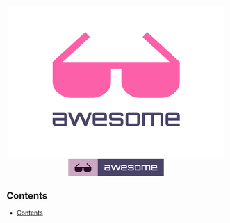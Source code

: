 <div align="center">
	<div>
		<img width="500" src=".readme/logo.png" alt="Awesome">
	</div>
	<a href="https://github.com/topics/awesome">
		<img src=".readme/badge-flat.svg" alt="Awesome">
	</a>
  <br>
</div>

## Contents

- [Contents](#contents)


  
